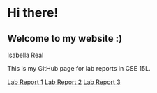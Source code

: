 # Hi there!
## Welcome to my website :)
Isabella Real

This is my GitHub page for lab reports in CSE 15L.

[Lab Report 1](lab-report-1-week-2.md)
[Lab Report 2](lab-report-2-week-4.md)
[Lab Report 3](lab-report-3-week-6.md)